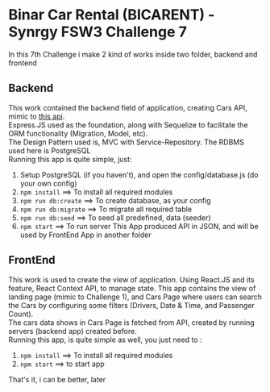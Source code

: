 # Binar Car Rental (BICARENT) - Synrgy FSW3 Challenge 7
In this 7th Challenge i make 2 kind of works inside two folder, backend and frontend
## Backend
This work contained the backend field of application, creating Cars API, mimic to [this api](https://raw.githubusercontent.com/fnurhidayat/probable-garbanzo/main/data/cars.min.json). <br>
Express.JS used as the foundation, along with Sequelize to facilitate the ORM functionality (Migration, Model, etc). <br>
The Design Pattern used is, MVC with Service-Repository. The RDBMS used here is PostgreSQL<br>
Running this app is quite simple, just:
1. Setup PostgreSQL (if you haven't), and open the config/database.js (do your own config)
2. `npm install` ==> To install all required modules
3. `npm run db:create` ==> To create database, as your config
4. `npm run db:migrate` ==> To migrate all required table
5. `npm run db:seed` ==> To seed all predefined, data (seeder)
6. `npm start` ==> To run server
This App produced API in JSON, and will be used by FrontEnd App in another folder

## FrontEnd
This work is used to create the view of application. Using React.JS and its feature, React Context API, to manage state. This app contains the view of landing page (mimic to Challenge 1), and Cars Page where users can search the Cars by configuring some filters (Drivers, Date & Time, and Passenger Count). <br>
The cars data shows in Cars Page is fetched from API, created by running servers (backend app) created before. <br>
Running this app, is quite simple as well, you just need to :
1. `npm install` ==> To install all required modules
2. `npm start` ==> to start app

That's it, i can be better, later
